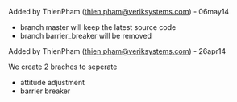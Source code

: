 Added by ThienPham (thien.pham@veriksystems.com) - 06may14
- branch master will keep the latest source code
- branch barrier_breaker will be removed



Added by ThienPham (thien.pham@veriksystems.com) - 26apr14

We create 2 braches to seperate
- attitude adjustment
- barrier breaker
